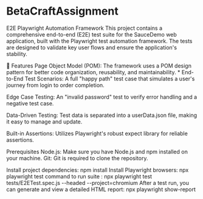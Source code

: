 # BetaCraftAssignment
E2E Playwright Automation Framework
This project contains a comprehensive end-to-end (E2E) test suite for the SauceDemo web application, built with the Playwright test automation framework. The tests are designed to validate key user flows and ensure the application's stability.

🌟 Features
Page Object Model (POM): The framework uses a POM design pattern for better code organization, reusability, and maintainability. * End-to-End Test Scenarios: A full "happy path" test case that simulates a user's journey from login to order completion.

Edge Case Testing: An "invalid password" test to verify error handling and a negative test case.

Data-Driven Testing: Test data is separated into a userData.json file, making it easy to manage and update.

Built-in Assertions: Utilizes Playwright's robust expect library for reliable assertions.

Prerequisites
Node.js: Make sure you have Node.js and npm installed on your machine.
Git: Git is required to clone the repository.

Install project dependencies: npm install
Install Playwright browsers: npx playwright test
command to run suite : npx playwright test tests/E2ETest.spec.js --headed --project=chromium
After a test run, you can generate and view a detailed HTML report: npx playwright show-report

